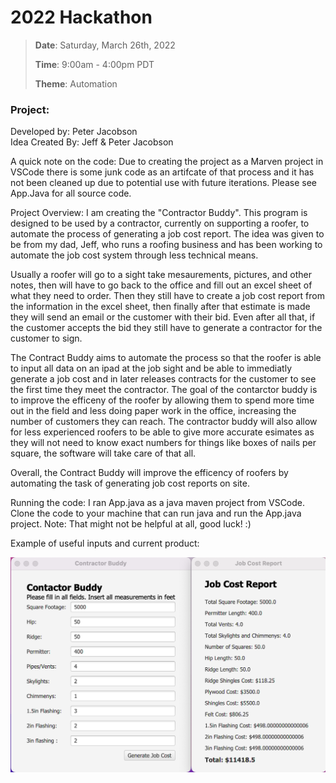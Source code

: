 # 2022 Hackathon
> **Date**: Saturday, March 26th, 2022
>
> **Time**: 9:00am - 4:00pm PDT
>
> **Theme**: Automation
### Project:
Developed by: Peter Jacobson  
Idea Created By: Jeff & Peter Jacobson

A quick note on the code: 
Due to creating the project as a Marven project in VSCode there is some junk code as an artifcate of that process and it has not been cleaned up due to potential use with future iterations. 
Please see App.Java for all source code.

Project Overview:
I am creating the "Contractor Buddy". This program is designed to be used by a contractor, currently on supporting a roofer, to automate the process of generating a job cost report. The idea was given to be from my dad, Jeff, who runs a roofing business and has been working to automate the job cost system through less technical means. 

Usually a roofer will go to a sight take mesaurements, pictures, and other notes, then will have to go back to the office and fill out an excel sheet of what they need to order. Then they still have to create a job cost report from the information in the excel sheet, then finally after that estimate is made they will send an email or the customer with their bid. Even after all that, if the customer accepts the bid they still have to generate a contractor for the customer to sign. 

The Contract Buddy aims to automate the process so that the roofer is able to input all data on an ipad at the job sight and be able to immediatly generate a job cost and in later releases contracts for the customer to see the first time they meet the contractor. The goal of the contarctor buddy is to improve the efficeny of the roofer by allowing them to spend more time out in the field and less doing paper work in the office, increasing the number of customers they can reach. The contractor buddy will also allow for less experienced roofers to be able to give more accurate esimates as they will not need to know exact numbers for things like boxes of nails per square, the software will take care of that all.

Overall, the Contract Buddy will improve the efficency of roofers by automating the task of generating job cost reports on site.

Running the code:
I ran App.java as a java maven project from VSCode. Clone the code to your machine that can run java and run the App.java project.
Note: That might not be helpful at all, good luck! :)

Example of useful inputs and current product: 

<a href="https://www.youtube.com/watch?v=dQw4w9WgXcQ" target="_blank"><img src='images/Screen Shot 2022-03-26 at 3.14.13 PM.png' alt='Contractor Buddy' title='Contractor Buddy' width='1110' /></a>
